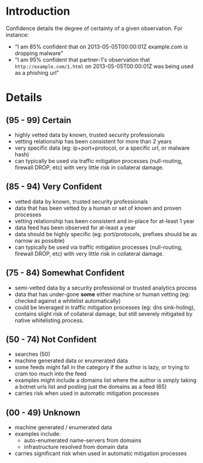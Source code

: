 

# Introduction #

Confidence details the degree of certainty of a given observation. For instance:

  * "I am 85% confident that on 2013-05-05T00:00:01Z example.com is dropping malware"
  * "I am 95% confident that partner-1's observation that `http://example.com/1.html` on 2013-05-05T00:00:01Z was being used as a phishing url"

# Details #

## (95 - 99) Certain ##
  * highly vetted data by known, trusted security professionals
  * vetting relationship has been consistent for more than 2 years
  * very specific data (eg: ip+port+protocol, or a specific url, or malware hash)
  * can typically be used via traffic mitigation processes (null-routing, firewall DROP, etc) with very little risk in collateral damage.

## (85 - 94) Very Confident ##
  * vetted data by known, trusted security professionals
  * data that has been vetted by a human or set of known and proven processes
  * vetting relationship has been consistent and in-place for at-least 1 year
  * data feed has been observed for at-least a year
  * data should be highly specific (eg: port/protocols, prefixes should be as narrow as possible)
  * can typically be used via traffic mitigation processes (null-routing, firewall DROP, etc) with very little risk in collateral damage.

## (75 - 84) Somewhat Confident ##
  * semi-vetted data by a security professional or trusted analytics process
  * data that has under-gone **some** either machine or human vetting (eg: checked against a whitelist automatically)
  * could be leveraged in traffic mitigation processes (eg: dns sink-holing), contains slight risk of collateral damage, but still severely mitigated by native whitelisting process.

## (50 - 74) Not Confident ##
  * searches (50)
  * machine generated data or enumerated data
  * some feeds might fall in the category if the author is lazy, or trying to cram too much into the feed
  * examples might include a domains list where the author is simply taking a botnet urls list and posting just the domains as a feed (65)
  * carries risk when used in automatic mitigation processes

## (00 - 49) Unknown ##
  * machine generated / enumerated data
  * examples include:
    * auto-enumerated name-servers from domains
    * infrastructure resolved from domain data
  * carries significant risk when used in automatic mitigation processes